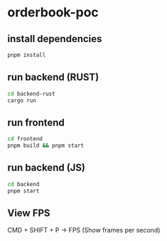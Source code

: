 # orderbook-poc

## install dependencies

```bash
pnpm install
```

## run backend (RUST)

```bash
cd backend-rust 
cargo run
```

## run frontend

```bash
cd frontend
pnpm build && pnpm start
```

## run backend (JS)

```bash
cd backend
pnpm start
```
    

## View FPS

CMD + SHIFT + P -> FPS (Show frames per second)
